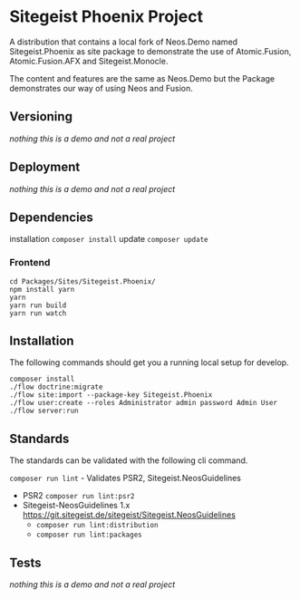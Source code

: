 # Sitegeist Phoenix Project

A distribution that contains a local fork of Neos.Demo named Sitegeist.Phoenix as site package to demonstrate
the use of Atomic.Fusion, Atomic.Fusion.AFX and Sitegeist.Monocle.

The content and features are the same as Neos.Demo but the Package demonstrates our way of using Neos and Fusion.

## Versioning

*nothing this is a demo and not a real project*
    
## Deployment

*nothing this is a demo and not a real project*

##  Dependencies

installation `composer install`
update `composer update`

### Frontend

```
cd Packages/Sites/Sitegeist.Phoenix/
npm install yarn
yarn
yarn run build 
yarn run watch
```

## Installation

The following commands should get you a running local setup for develop. 

```
composer install
./flow doctrine:migrate
./flow site:import --package-key Sitegeist.Phoenix
./flow user:create --roles Administrator admin password Admin User
./flow server:run
```

## Standards

The standards can be validated with the following cli command.

`composer run lint` - Validates PSR2, Sitegeist.NeosGuidelines

- PSR2 `composer run lint:psr2`
- Sitegeist-NeosGuidelines 1.x https://git.sitegeist.de/sitegeist/Sitegeist.NeosGuidelines
  - `composer run lint:distribution` 
  - `composer run lint:packages` 

## Tests 

*nothing this is a demo and not a real project*
